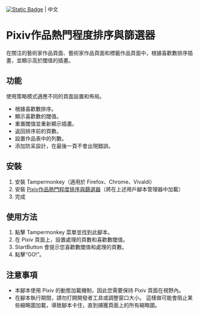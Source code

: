 [![Static Badge](https://img.shields.io/badge/lang-en-red)](https://github.com/Max46656/EverythingInGreasyFork/blob/main/%E7%9C%81%E6%99%82/PixivIllustPopularitySortAndFilter/README.md) | 中文
# Pixiv作品熱門程度排序與篩選器
在關注的藝術家作品頁面、藝術家作品頁面和標籤作品頁面中，根據喜歡數排序插畫，並顯示高於閾值的插畫。

## 功能
使用策略模式適應不同的頁面設置和佈局。
* 根據喜歡數排序。
* 顯示喜歡數的閾值。
* 重置閾值並重新顯示插畫。
* 返回排序前的頁數。
* 設置作品表中的列數。
* 添加防呆設計，在最後一頁不會出現錯誤。

## 安裝
1. 安裝 Tampermonkey（適用於 Firefox、Chrome、Vivaldi）
2. 安裝 [Pixiv作品熱門程度排序與篩選器](https://greasyfork.org/zh-TW/scripts/497015-pixiv%E4%BD%9C%E5%93%81%E7%86%B1%E9%96%80%E7%A8%8B%E5%BA%A6%E6%8E%92%E5%BA%8F%E8%88%87%E7%AF%A9%E9%81%B8%E5%99%A8)（將在上述用戶腳本管理器中加載）
3. 完成

## 使用方法
1. 點擊 Tampermonkey 菜單並找到此腳本。
2. 在 Pixiv 頁面上，設置處理的頁數和喜歡數閾值。
3. StartButton 會提示您喜歡數閾值和處理的頁數。
4. 點擊“GO!”。

## 注意事項
* 本腳本使用 Pixiv 的動態加載機制，因此您需要保持 Pixiv 頁面在視野內。
* 在腳本執行期間，請勿打開開發者工具或調整窗口大小。
  這樣做可能會阻止某些縮略圖加載，導致腳本卡住，直到捕獲頁面上的所有縮略圖。
